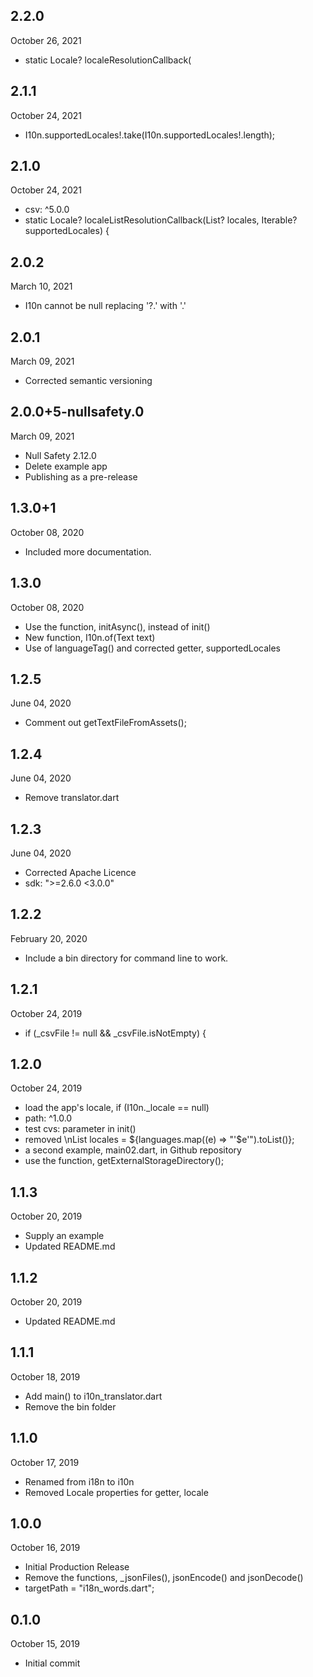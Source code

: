
## 2.2.0
October 26, 2021
- static Locale? localeResolutionCallback(

## 2.1.1
October 24, 2021
- I10n.supportedLocales!.take(I10n.supportedLocales!.length);

## 2.1.0
October 24, 2021
- csv: ^5.0.0
- static Locale? localeListResolutionCallback(List<Locale>? locales, Iterable<Locale>? supportedLocales) {

## 2.0.2
March 10, 2021
- I10n cannot be null replacing '?.' with '.'

## 2.0.1
March 09, 2021
- Corrected semantic versioning

## 2.0.0+5-nullsafety.0
March 09, 2021
- Null Safety 2.12.0
- Delete example app
- Publishing as a pre-release

## 1.3.0+1
October 08, 2020
- Included more documentation. 

## 1.3.0
October 08, 2020
- Use the function, initAsync(), instead of init()
- New function, I10n.of(Text text)
- Use of languageTag() and corrected getter, supportedLocales

## 1.2.5
June 04, 2020
- Comment out getTextFileFromAssets();

## 1.2.4
June 04, 2020
- Remove translator.dart

## 1.2.3
June 04, 2020
- Corrected Apache Licence
- sdk: ">=2.6.0 <3.0.0"

## 1.2.2
February 20, 2020
- Include a bin directory for command line to work.

## 1.2.1
October 24, 2019
- if (_csvFile != null && _csvFile.isNotEmpty) {

## 1.2.0
October 24, 2019
- load the app's locale, if (I10n._locale == null)
- path: ^1.0.0
- test cvs: parameter in init()
- removed \nList<String> locales = ${languages.map((e) => "'$e'").toList()};
- a second example, main02.dart, in Github repository 
- use the function, getExternalStorageDirectory();

## 1.1.3
October 20, 2019
- Supply an example
- Updated README.md

## 1.1.2
October 20, 2019
- Updated README.md

## 1.1.1
October 18, 2019
- Add main() to i10n_translator.dart
- Remove the bin folder

## 1.1.0
October 17, 2019
- Renamed from i18n to i10n
- Removed Locale properties for getter, locale

## 1.0.0
October 16, 2019
- Initial Production Release
- Remove the functions, _jsonFiles(), jsonEncode() and jsonDecode()
- targetPath = "i18n_words.dart";

## 0.1.0
October 15, 2019
- Initial commit

